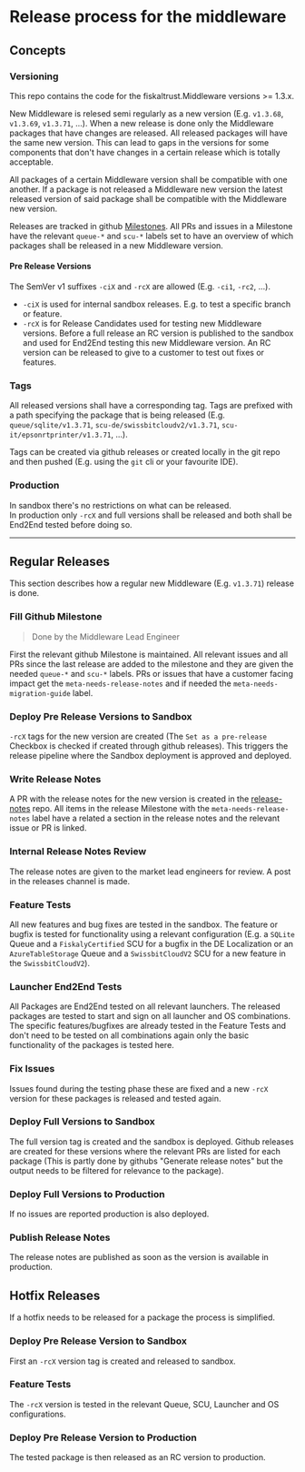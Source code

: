 # Release process for the middleware

## Concepts

### Versioning

This repo contains the code for the fiskaltrust.Middleware versions >= 1.3.x.

New Middleware is relesed semi regularly as a new version (E.g. `v1.3.68`, `v1.3.69`, `v1.3.71`, ...). 
When a new release is done only the Middleware packages that have changes are released. 
All released packages will have the same new version. 
This can lead to gaps in the versions for some components that don't have changes in a certain release which is totally acceptable.

All packages of a certain Middleware version shall be compatible with one another. 
If a package is not released a Middleware new version the latest released version of said package shall be compatible with the Middleware new version.

Releases are tracked in github [Milestones](https://github.com/fiskaltrust/middleware/milestones). 
All PRs and issues in a Milestone have the relevant `queue-*` and `scu-*` labels set to have an overview of which packages shall be released in a new Middleware version.

#### Pre Release Versions

The SemVer v1 suffixes `-ciX` and `-rcX` are allowed (E.g. `-ci1`, `-rc2`, ...).

- `-ciX` is used for internal sandbox releases. E.g. to test a specific branch or feature.
- `-rcX` is for Release Candidates used for testing new Middleware versions.
  Before a full release an RC version is published to the sandbox and used for End2End testing this new Middleware version.
  An RC version can be released to give to a customer to test out fixes or features.

### Tags

All released versions shall have a corresponding tag. 
Tags are prefixed with a path specifying the package that is being released (E.g. `queue/sqlite/v1.3.71`, `scu-de/swissbitcloudv2/v1.3.71`, `scu-it/epsonrtprinter/v1.3.71`, ...).

Tags can be created via github releases or created locally in the git repo and then pushed (E.g. using the `git` cli or your favourite IDE). 

### Production

In sandbox there's no restrictions on what can be released.  
In production only `-rcX` and full versions shall be released and both shall be End2End tested before doing so.

---

## Regular Releases 

This section describes how a regular new Middleware (E.g. `v1.3.71`) release is done.

### Fill Github Milestone
> Done by the Middleware Lead Engineer

First the relevant github Milestone is maintained. 
All relevant issues and all PRs since the last release are added to the milestone and they are given the needed `queue-*` and `scu-*` labels. 
PRs or issues that have a customer facing impact get the `meta-needs-release-notes` and if needed the `meta-needs-migration-guide` label.

### Deploy Pre Release Versions to Sandbox

`-rcX` tags for the new version are created (The `Set as a pre-release` Checkbox is checked if created through github releases). 
This triggers the release pipeline where the Sandbox deployment is approved and deployed.

### Write Release Notes

A PR with the release notes for the new version is created in the [release-notes](https://github.com/fiskaltrust/release-notes) repo. 
All items in the release Milestone with the `meta-needs-release-notes` label have a related a section in the release notes and the relevant issue or PR is linked. 

### Internal Release Notes Review

The release notes are given to the market lead engineers for review. 
A post in the releases channel is made.

### Feature Tests

All new features and bug fixes are tested in the sandbox.
The feature or bugfix is tested for functionality using a relevant configuration (E.g. a `SQLite` Queue and a `FiskalyCertified` SCU for a bugfix in the DE Localization or an `AzureTableStorage` Queue and a `SwissbitCloudV2` SCU for a new feature in the `SwissbitCloudV2`).

### Launcher End2End Tests

All Packages are End2End tested on all relevant launchers.
The released packages are tested to start and sign on all launcher and OS combinations.
The specific features/bugfixes are already tested in the Feature Tests and don't need to be tested on all combinations again only the basic functionality of the packages is tested here.

### Fix Issues

Issues found during the testing phase these are fixed and a new `-rcX` version for these packages is released and tested again.

### Deploy Full Versions to Sandbox

The full version tag is created and the sandbox is deployed.
Github releases are created for these versions where the relevant PRs are listed for each package (This is partly done by githubs "Generate release notes" but the output needs to be filtered for relevance to the package).

### Deploy Full Versions to Production

If no issues are reported production is also deployed.

### Publish Release Notes

The release notes are published as soon as the version is available in production.

## Hotfix Releases

If a hotfix needs to be released for a package the process is simplified.

### Deploy Pre Release Version to Sandbox

First an `-rcX` version tag is created and released to sandbox.

### Feature Tests

The `-rcX` version is tested in the relevant Queue, SCU, Launcher and OS configurations.

### Deploy Pre Release Version to Production

The tested package is then released as an RC version to production.
